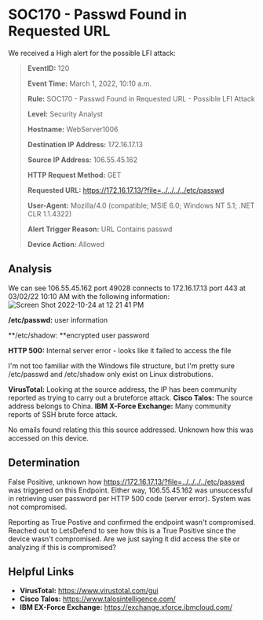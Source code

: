 # SOC170 - Passwd Found in Requested URL
We received a High alert for the possible LFI attack: 

> **EventID:** 120
> 
> **Event Time:** March 1, 2022, 10:10 a.m.
> 
> **Rule:** SOC170 - Passwd Found in Requested URL - Possible LFI Attack
> 
> **Level:** Security Analyst
> 
> **Hostname:** WebServer1006
> 
> **Destination IP Address:** 172.16.17.13
> 
> **Source IP Address:** 106.55.45.162
> 
> **HTTP Request Method:** GET
> 
> **Requested URL:** https://172.16.17.13/?file=../../../../etc/passwd
> 
> **User-Agent:** Mozilla/4.0 (compatible; MSIE 6.0; Windows NT 5.1; .NET CLR 1.1.4322)
> 
> **Alert Trigger Reason:** URL Contains passwd
> 
> **Device Action:** Allowed

## Analysis
We can see 106.55.45.162 port 49028 connects to 172.16.17.13 port 443 at 03/02/22 10:10 AM with the following information:
![Screen Shot 2022-10-24 at 12 21 41 PM](https://user-images.githubusercontent.com/74877876/197576047-c7b89c95-185e-4fa2-bd18-4c23de59405c.png)

**/etc/passwd:** user information

**/etc/shadow: **encrypted user password

**HTTP 500:** Internal server error - looks like it failed to access the file

I'm not too familiar with the Windows file structure, but I'm pretty sure /etc/passwd and /etc/shadow only exist on Linux distrobutions. 

**VirusTotal:** Looking at the source address, the IP has been community reported as trying to carry out a bruteforce attack. 
**Cisco Talos:** The source address belongs to China. 
**IBM X-Force Exchange:** Many community reports of SSH brute force attack. 

No emails found relating this this source addressed. Unknown how this was accessed on this device. 

## Determination 
False Positive, unknown how https://172.16.17.13/?file=../../../../etc/passwd was triggered on this Endpoint. Either way, 106.55.45.162 was unsuccessful in retrieving user password per HTTP 500 code (server error).
System was not compromised. 

Reporting as True Postive and confirmed the endpoint wasn't compromised. Reached out to LetsDefend to see how this is a True Positive since the device wasn't compromised. Are we just saying it did access the site or analyzing if this is compromised? 

## Helpful Links
- **VirusTotal:** https://www.virustotal.com/gui
- **Cisco Talos:** https://www.talosintelligence.com/
- **IBM EX-Force Exchange:** https://exchange.xforce.ibmcloud.com/

